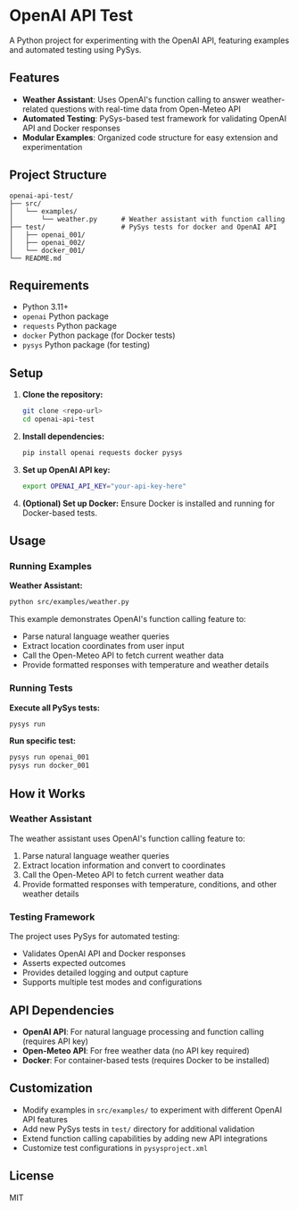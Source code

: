 # OpenAI API Test

A Python project for experimenting with the OpenAI API, featuring examples and automated testing using PySys.

## Features
- **Weather Assistant**: Uses OpenAI's function calling to answer weather-related questions with real-time data from Open-Meteo API
- **Automated Testing**: PySys-based test framework for validating OpenAI API and Docker responses
- **Modular Examples**: Organized code structure for easy extension and experimentation

## Project Structure
```
openai-api-test/
├── src/
│   └── examples/
│       └── weather.py      # Weather assistant with function calling
├── test/                   # PySys tests for docker and OpenAI API
│   ├── openai_001/
│   ├── openai_002/
│   └── docker_001/
└── README.md
```

## Requirements
- Python 3.11+
- `openai` Python package
- `requests` Python package
- `docker` Python package (for Docker tests)
- `pysys` Python package (for testing)

## Setup
1. **Clone the repository:**
   ```bash
   git clone <repo-url>
   cd openai-api-test
   ```

2. **Install dependencies:**
   ```bash
   pip install openai requests docker pysys
   ```

3. **Set up OpenAI API key:**
   ```bash
   export OPENAI_API_KEY="your-api-key-here"
   ```

4. **(Optional) Set up Docker:**
   Ensure Docker is installed and running for Docker-based tests.

## Usage

### Running Examples

**Weather Assistant:**
```bash
python src/examples/weather.py
```
This example demonstrates OpenAI's function calling feature to:
- Parse natural language weather queries
- Extract location coordinates from user input
- Call the Open-Meteo API to fetch current weather data
- Provide formatted responses with temperature and weather details

### Running Tests

**Execute all PySys tests:**
```bash
pysys run
```

**Run specific test:**
```bash
pysys run openai_001
pysys run docker_001
```

## How it Works

### Weather Assistant
The weather assistant uses OpenAI's function calling feature to:
1. Parse natural language weather queries
2. Extract location information and convert to coordinates
3. Call the Open-Meteo API to fetch current weather data
4. Provide formatted responses with temperature, conditions, and other weather details

### Testing Framework
The project uses PySys for automated testing:
- Validates OpenAI API and Docker responses
- Asserts expected outcomes
- Provides detailed logging and output capture
- Supports multiple test modes and configurations

## API Dependencies
- **OpenAI API**: For natural language processing and function calling (requires API key)
- **Open-Meteo API**: For free weather data (no API key required)
- **Docker**: For container-based tests (requires Docker to be installed)

## Customization
- Modify examples in `src/examples/` to experiment with different OpenAI API features
- Add new PySys tests in `test/` directory for additional validation
- Extend function calling capabilities by adding new API integrations
- Customize test configurations in `pysysproject.xml`

## License
MIT
